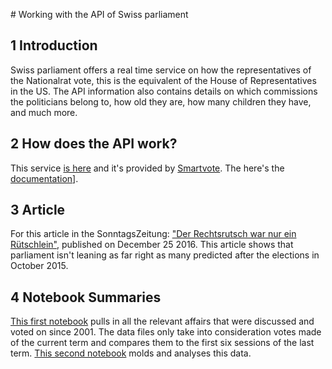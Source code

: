 # Working with the API of Swiss parliament

## 1 Introduction
Swiss parliament offers a real time service on how the representatives of the Nationalrat vote, this is the equivalent of the House of Representatives in the US. The API information also contains details on which commissions the politicians belong to, how old they are, how many children they have, and much more.

## 2 How does the API work?
This service [is here](http://ws-old.parlament.ch/) and it's provided by [Smartvote](http://smartmonitor.ch/). The here's the [documentation](https://www.parlament.ch/centers/documents/de/kurzdokumentation-webservices-d.pdf)].

## 3 Article
For this article in the SonntagsZeitung: ["Der Rechtsrutsch war nur ein Rütschlein"](https://github.com/barjacks/parl_api/blob/master/20161225_0_0_6.pdf), published on December 25 2016. This article shows that parliament isn't leaning as far right as many predicted after the elections in October 2015.

## 4 Notebook Summaries
[This first notebook](https://github.com/barjacks/parl_api/blob/master/Dealing%20with%20the%20Parlament%20API.ipynb) pulls in all the relevant affairs that were discussed and voted on since 2001. The data files only take into consideration votes made of the current term and compares them to the first six sessions of the last term. [This second notebook](https://github.com/barjacks/parl_api/blob/master/API%2049%20%26%2050.%20Leg%20comp..ipynb) molds and analyses this data.

